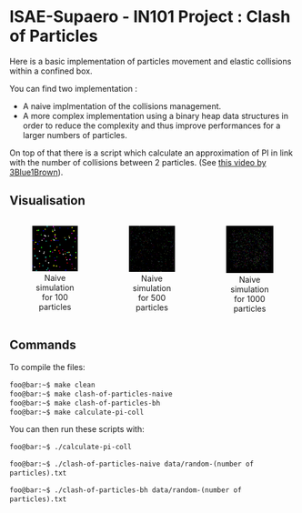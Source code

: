 # ISAE-Supaero - IN101 Project : Clash of Particles

Here is a basic implementation of particles movement and elastic collisions within a confined box.

You can find two implementation :
* A naive implmentation of the collisions management.
* A more complex implementation using a binary heap data structures in order to reduce the complexity and thus improve performances for a larger numbers of particles.

On top of that there is a script which calculate an approximation of PI in link with the number of collisions between 2 particles. (See [this video by 3Blue1Brown](https://www.youtube.com/watch?v=HEfHFsfGXjs)).

## Visualisation 

<div align="center" style="display: flex; gap: 10px;">

  <figure style="display: inline-block; text-align: center;">
    <img src="img/naive-100.gif" width="200"/>
    <figcaption>Naive simulation for 100 particles</figcaption>
  </figure>

  <figure style="display: inline-block; text-align: center;">
    <img src="img/naive-500.gif" width="200"/>
    <figcaption>Naive simulation for 500 particles</figcaption>
  </figure>

  <figure style="display: inline-block; text-align: center;">
    <img src="img/naive-1000.gif" width="200"/>
    <figcaption>Naive simulation for 1000 particles</figcaption>
  </figure>

</div>



## Commands

To compile the files:
```console
foo@bar:~$ make clean
foo@bar:~$ make clash-of-particles-naive
foo@bar:~$ make clash-of-particles-bh
foo@bar:~$ make calculate-pi-coll
```

You can then run these scripts with:
```console
foo@bar:~$ ./calculate-pi-coll
```

```console
foo@bar:~$ ./clash-of-particles-naive data/random-(number of particles).txt
```

```console
foo@bar:~$ ./clash-of-particles-bh data/random-(number of particles).txt
```
